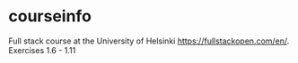 # courseinfo
Full stack course at the University of Helsinki https://fullstackopen.com/en/. 
Exercises 1.6 - 1.11
